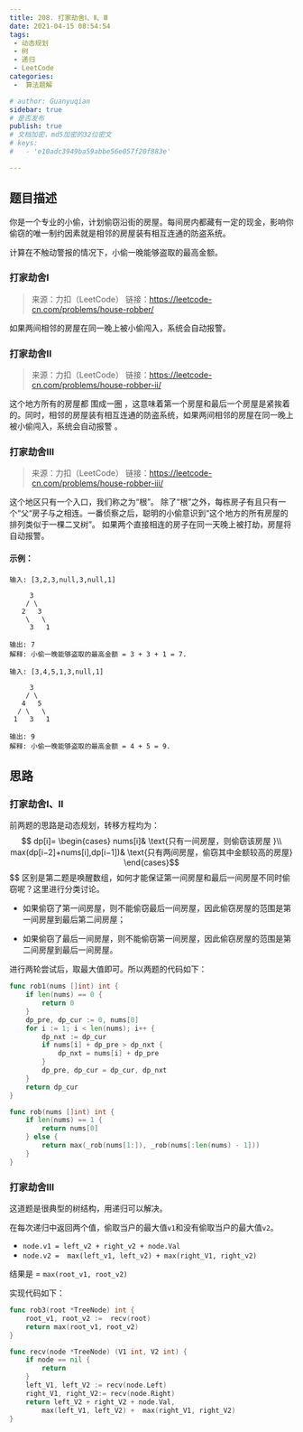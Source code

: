 ```yaml
---
title: 208. 打家劫舍Ⅰ、Ⅱ、Ⅲ
date: 2021-04-15 08:54:54
tags:
 - 动态规划
 - 树
 - 递归
 - LeetCode
categories:
 -  算法题解

# author: Guanyuqian
sidebar: true
# 是否发布
publish: true
# 文档加密，md5加密的32位密文
# keys:
# 	- 'e10adc3949ba59abbe56e057f20f883e'

---
```


## 题目描述

你是一个专业的小偷，计划偷窃沿街的房屋。每间房内都藏有一定的现金，影响你偷窃的唯一制约因素就是相邻的房屋装有相互连通的防盗系统。

计算在不触动警报的情况下，小偷一晚能够盗取的最高金额。

<!-- more -->

### 打家劫舍Ⅰ

> 来源：力扣（LeetCode）
> 链接：https://leetcode-cn.com/problems/house-robber/

如果两间相邻的房屋在同一晚上被小偷闯入，系统会自动报警。

### 打家劫舍Ⅱ

> 来源：力扣（LeetCode）
> 链接：https://leetcode-cn.com/problems/house-robber-ii/

这个地方所有的房屋都 围成一圈 ，这意味着第一个房屋和最后一个房屋是紧挨着的。同时，相邻的房屋装有相互连通的防盗系统，如果两间相邻的房屋在同一晚上被小偷闯入，系统会自动报警 。

### 打家劫舍Ⅲ

> 来源：力扣（LeetCode）
> 链接：https://leetcode-cn.com/problems/house-robber-iii/

这个地区只有一个入口，我们称之为“根”。 除了“根”之外，每栋房子有且只有一个“父“房子与之相连。一番侦察之后，聪明的小偷意识到“这个地方的所有房屋的排列类似于一棵二叉树”。 如果两个直接相连的房子在同一天晚上被打劫，房屋将自动报警。


#### 示例：

```
输入: [3,2,3,null,3,null,1]

     3
    / \
   2   3
    \   \ 
     3   1

输出: 7 
解释: 小偷一晚能够盗取的最高金额 = 3 + 3 + 1 = 7.

输入: [3,4,5,1,3,null,1]

     3
    / \
   4   5
  / \   \ 
 1   3   1

输出: 9
解释: 小偷一晚能够盗取的最高金额 = 4 + 5 = 9.
```

## 思路

### 打家劫舍Ⅰ、Ⅱ

前两题的思路是动态规划，转移方程均为：
$$
dp[i]=
\begin{cases}
nums[i]& \text{只有一间房屋，则偷窃该房屋
}\\
max(dp[i−2]+nums[i],dp[i−1])& \text{只有两间房屋，偷窃其中金额较高的房屋}
\end{cases}$$
$$
区别是第二题是唤醒数组，如何才能保证第一间房屋和最后一间房屋不同时偷窃呢？这里进行分类讨论。

- 如果偷窃了第一间房屋，则不能偷窃最后一间房屋，因此偷窃房屋的范围是第一间房屋到最后第二间房屋；

- 如果偷窃了最后一间房屋，则不能偷窃第一间房屋，因此偷窃房屋的范围是第二间房屋到最后一间房屋。

进行两轮尝试后，取最大值即可。所以两题的代码如下：

```go
func rob1(nums []int) int {
    if len(nums) == 0 {
        return 0
    }
    dp_pre, dp_cur := 0, nums[0]
    for i := 1; i < len(nums); i++ {
        dp_nxt := dp_cur
        if nums[i] + dp_pre > dp_nxt {
            dp_nxt = nums[i] + dp_pre
        }
        dp_pre, dp_cur = dp_cur, dp_nxt
    }
    return dp_cur
}

func rob(nums []int) int {
    if len(nums) == 1 {
        return nums[0]
    } else {
        return max(_rob(nums[1:]), _rob(nums[:len(nums) - 1]))
    }
}
```



### 打家劫舍Ⅲ

这道题是很典型的树结构，用递归可以解决。

在每次递归中返回两个值，偷取当户的最大值`v1`和没有偷取当户的最大值`v2`。

- `node.v1 = left_v2 + right_v2 + node.Val`
- `node.v2 =  max(left_v1, left_v2) + max(right_V1, right_v2)`

结果是 = `max(root_v1, root_v2)`

实现代码如下：

````go
func rob3(root *TreeNode) int {
    root_v1, root_v2 :=  recv(root)
    return max(root_v1, root_v2)
}

func recv(node *TreeNode) (V1 int, V2 int) {
    if node == nil {
        return
    }
    left_V1, left_V2 := recv(node.Left)
    right_V1, right_V2:= recv(node.Right)
    return left_V2 + right_V2 + node.Val,
        max(left_V1, left_V2) +  max(right_V1, right_V2)
}
````



